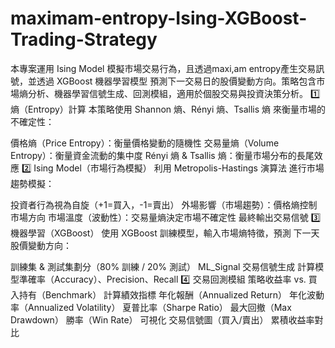 # maximam-entropy-Ising-XGBoost-Trading-Strategy
本專案運用 Ising Model 模擬市場交易行為，且透過maxi,am entropy產生交易訊號，並透過 XGBoost 機器學習模型 預測下一交易日的股價變動方向。策略包含市場熵分析、機器學習信號生成、回測模組，適用於個股交易與投資決策分析。
1️⃣ 熵（Entropy）計算
本策略使用 Shannon 熵、Rényi 熵、Tsallis 熵 來衡量市場的不確定性：

價格熵（Price Entropy）：衡量價格變動的隨機性
交易量熵（Volume Entropy）：衡量資金流動的集中度
Rényi 熵 & Tsallis 熵：衡量市場分布的長尾效應
2️⃣ Ising Model（市場行為模擬）
利用 Metropolis-Hastings 演算法 進行市場趨勢模擬：

投資者行為視為自旋（+1=買入，-1=賣出）
外場影響（市場趨勢）：價格熵控制市場方向
市場溫度（波動性）：交易量熵決定市場不確定性
最終輸出交易信號
3️⃣ 機器學習（XGBoost）
使用 XGBoost 訓練模型，輸入市場熵特徵，預測 下一天股價變動方向：

訓練集 & 測試集劃分（80% 訓練 / 20% 測試）
ML_Signal 交易信號生成
計算模型準確率（Accuracy）、Precision、Recall
4️⃣ 交易回測模組
策略收益率 vs. 買入持有（Benchmark）
計算績效指標
年化報酬（Annualized Return）
年化波動率（Annualized Volatility）
夏普比率（Sharpe Ratio）
最大回撤（Max Drawdown）
勝率（Win Rate）
可視化
交易信號圖（買入/賣出）
累積收益率對比

